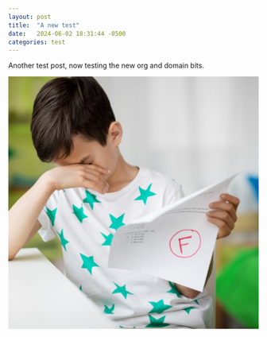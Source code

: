 ```yaml
---
layout: post
title:  "A new test"
date:   2024-06-02 18:31:44 -0500
categories: test
---
```


Another test post, now testing the new org and domain bits.

<img src="/assets/test-fail.png">
